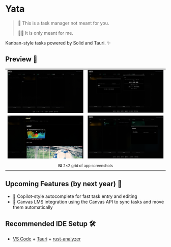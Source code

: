 # Yata

> 🚫 This is a task manager not meant for you.
>
> 🙋‍♀️ It is only meant for me.

Kanban-style tasks powered by Solid and Tauri. ✨

## Preview 📸

<table>
  <tr>
    <td><img src="screenshots/Screenshot%202025-09-21%20202334.png" alt="Screenshot 1" width="100%"/></td>
    <td><img src="screenshots/Screenshot%202025-09-21%20202425.png" alt="Screenshot 2" width="100%"/></td>
  </tr>
  <tr>
    <td><img src="screenshots/Screenshot%202025-09-21%20202547.png" alt="Screenshot 3" width="100%"/></td>
    <td><img src="screenshots/Screenshot%202025-09-21%20202740.png" alt="Screenshot 4" width="100%"/></td>
  </tr>
  <tr>
    <td colspan="2" align="center"><sub>🖼️ 2×2 grid of app screenshots</sub></td>
  </tr>
  
</table>

## Upcoming Features (by next year) 🚀

- 🤖 Copilot-style autocomplete for fast task entry and editing
- 🔗 Canvas LMS integration using the Canvas API to sync tasks and move them automatically

## Recommended IDE Setup 🛠️

- [VS Code](https://code.visualstudio.com/) + [Tauri](https://marketplace.visualstudio.com/items?itemName=tauri-apps.tauri-vscode) + [rust-analyzer](https://marketplace.visualstudio.com/items?itemName=rust-lang.rust-analyzer)
